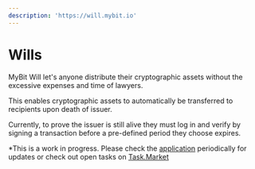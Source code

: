 ```yaml
---
description: 'https://will.mybit.io'
---
```


# Wills

MyBit Will let's anyone distribute their cryptographic assets without the excessive expenses and time of lawyers. 

This enables cryptographic assets to automatically be transferred to recipients upon death of issuer.

Currently, to prove the issuer is still alive they must log in and verify by signing a transaction before a pre-defined period they choose expires.

\*This is a work in progress. Please check the [application](https://will.mybit.io/) periodically for updates or check out open tasks on [Task.Market](https://task.market)

